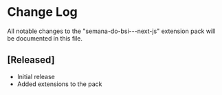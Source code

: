# Change Log

All notable changes to the "semana-do-bsi---next-js" extension pack will be documented in this file.

## [Released]

- Initial release
- Added extensions to the pack
